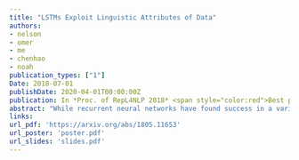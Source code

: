 ```yaml
---
title: "LSTMs Exploit Linguistic Attributes of Data"
authors:
- nelson
- omer
- me
- chenhao
- noah
publication_types: ["1"]
Date: 2018-07-01
publishDate: 2020-04-01T00:00:00Z
publication: In *Proc. of RepL4NLP 2018* <span style="color:red">Best paper award</span>
abstract: "While recurrent neural networks have found success in a variety of natural language processing applications, they are general models of sequential data. We investigate how the properties of natural language data affect an LSTM’s ability to learn a nonlinguistic task: recalling elements from its input. We find that models trained on natural language data are able to recall tokens from much longer sequences than models trained on non-language sequential data. Furthermore, we show that the LSTM learns to solve the memorization task by explicitly using a subset of its neurons to count timesteps in the input. We hypothesize that the patterns and structure in natural language data enable LSTMs to learn by providing approximate ways of reducing loss, but understanding the effect of different training data on the learnability of LSTMs remains an open question."
links:
url_pdf: 'https://arxiv.org/abs/1805.11653'
url_poster: 'poster.pdf'
url_slides: 'slides.pdf'
---
```

